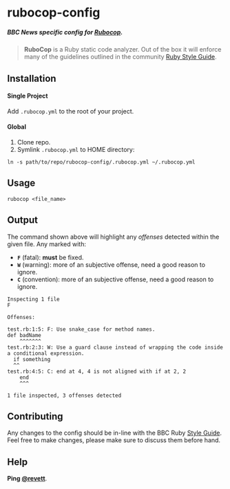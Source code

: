 # rubocop-config

##### BBC News specific config for [Rubocop](https://github.com/bbatsov/rubocop).

> **RuboCop** is a Ruby static code analyzer. Out of the box it will enforce many of the guidelines outlined in the community [Ruby Style Guide](https://github.com/bbatsov/ruby-style-guide).

## Installation

#### Single Project

Add `.rubocop.yml` to the root of your project.

#### Global

1. Clone repo.
2. Symlink `.rubocop.yml` to HOME directory:

```
ln -s path/to/repo/rubocop-config/.rubocop.yml ~/.rubocop.yml
```

## Usage

```
rubocop <file_name>
```

## Output

The command shown above will highlight any *offenses* detected within the given file. Any marked with:

- **`F`** (fatal): **must** be fixed.
- **`W`** (warning): more of an subjective offense, need a good reason to ignore.
- **`C`** (convention): more of an subjective offense, need a good reason to ignore.

```
Inspecting 1 file
F

Offenses:

test.rb:1:5: F: Use snake_case for method names.
def badName
    ^^^^^^^
test.rb:2:3: W: Use a guard clause instead of wrapping the code inside a conditional expression.
  if something
  ^^
test.rb:4:5: C: end at 4, 4 is not aligned with if at 2, 2
    end
    ^^^

1 file inspected, 3 offenses detected
```

## Contributing

Any changes to the config should be in-line with the BBC Ruby [Style Guide](https://github.com/BBC-News/responsive-news/wiki/Style-Guide:-Ruby). Feel free to make changes, please make sure to discuss them before hand.

## Help

**Ping [@revett](https://github.com/revett)**.

